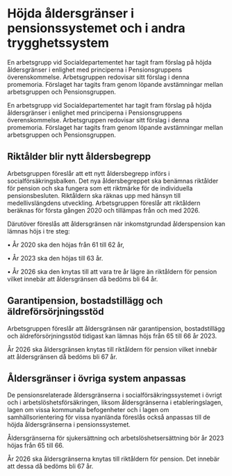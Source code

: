 # Höjda åldersgränser i pensionssystemet och i andra trygghetssystem

En arbetsgrupp vid Socialdepartementet har tagit fram förslag på höjda åldersgränser i enlighet med principerna i Pensionsgruppens överenskommelse. Arbetsgruppen redovisar sitt förslag i denna promemoria. Förslaget har tagits fram genom löpande avstämningar mellan arbetsgruppen och Pensionsgruppen.

En arbetsgrupp vid Socialdepartementet har tagit fram förslag på höjda åldersgränser i enlighet med principerna i Pensionsgruppens överenskommelse. Arbetsgruppen redovisar sitt förslag i denna promemoria. Förslaget har tagits fram genom löpande avstämningar mellan arbetsgruppen och Pensionsgruppen.

## Riktålder blir nytt åldersbegrepp

Arbetsgruppen föreslår att ett nytt åldersbegrepp införs i socialförsäkringsbalken. Det nya åldersbegreppet ska benämnas riktålder för pension och ska fungera som ett riktmärke för de individuella pensionsbesluten. Riktåldern ska räknas upp med hänsyn till medellivslängdens utveckling. Arbetsgruppen föreslår att riktåldern
beräknas för första gången 2020 och tillämpas från och med 2026.

Därutöver föreslås att åldersgränsen när inkomstgrundad ålderspension kan lämnas höjs i tre steg:

• År 2020 ska den höjas från 61 till 62 år,

• År 2023 ska den höjas till 63 år.

• År 2026 ska den knytas till att vara tre år lägre än riktåldern för pension vilket innebär att åldersgränsen då bedöms bli 64 år.

## Garantipension, bostadstillägg och äldreförsörjningsstöd

Arbetsgruppen föreslår att åldersgränsen när garantipension, bostadstillägg och äldreförsörjningsstöd tidigast kan lämnas höjs från 65 till 66 år 2023.

År 2026 ska åldersgränsen knytas till riktåldern för pension vilket innebär att åldersgränsen då bedöms bli 67 år.

## Åldersgränser i övriga system anpassas

De pensionsrelaterade åldersgränserna i socialförsäkringssystemet i övrigt och i arbetslöshetsförsäkringen, liksom åldersgränserna i etableringslagen, lagen om vissa kommunala befogenheter och i lagen om samhällsorientering för vissa nyanlända föreslås också anpassas till de höjda åldersgränserna i pensionssystemet.

Åldersgränserna för sjukersättning och arbetslöshetsersättning bör år 2023 höjas från 65 till 66.

År 2026 ska åldersgränserna knytas till riktåldern för pension. Det innebär att dessa då bedöms bli 67 år.
